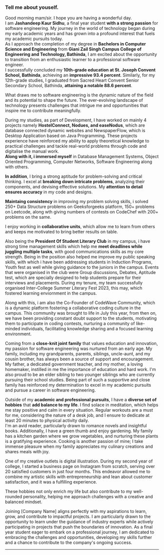 ### Tell me about youself.

Good morning mam/sir. I hope you are having a wonderful day. <br>
I am **Jashandeep Kaur Sidhu**, a final year student **with a strong passion** for software engineering. My journey in the world of technology began during my early academic years and has grown into a profound interest that fuels my academic pursuits today. <br>
As I approach the completion of my degree in **Bachelors in Computer Science and Engineering** from **Giani Zail Singh Campus College of Engineering and Technology, Bathinda**, I am excited about the opportunity to transition from an enthusiastic learner to a professional software engineer. <br>
I successfully concluded my **10th-grade education at St. Joseph Convent School, Bathinda**, achieving an **impressive 93.4 percent**. Similarly, for my 12th-grade studies, I graduated from Sacred Heart Convent Senior Secondary School, Bathinda, **attaining a notable 88.6 percent**. <br>

What draws me to software engineering is the dynamic nature of the field and its potential to shape the future. The ever-evolving landscape of technology presents challenges that intrigue me and opportunities that inspire me to contribute meaningfully. 

During my studies, as part of Development, I have worked on mainly 4 projects namely **HostelConnect, Nodues, and easeNodus**, which are database connected dynamic websites and NewspaperFlow, which is Desktop Application based on Java Programming. These projects experience have reinforced my ability to apply theoretical knowledge to practical challenges and tackle real-world problems through code and digitalise the manual work. <br>
**Along with it, i immersed myself** in Database Management Systems, Object Oriented Programming, Computer Networks, Software Engineering along with others.

**In addition**, I bring a strong aptitude for problem-solving and critical thinking. I excel at **breaking down intricate problems**, analyzing their components, and devising effective solutions. My **attention to detail ensures accuracy** in my code and designs.

**Maintaing consistency** in improving my problem solving skills, i solved 250+ Data Structure problems on Geeksforgeeks platform, 150+ problems on Leetcode, along wth giving numbers of contests on CodeChef with 200+ problems on the same.

I enjoy working in **collaborative units**, which allow me to learn from others and keeps me motivated to bring better results on table.

Also being the **President Of Student Literary Club** in my campus, i have strong time management skills which help me **meet deadlines while juggling multiple tasks**, with good communications skills as my core strength. Being in the position also helped me improve my public speaking skills, with which i have been addressing students in Induction Programs, Youth fest as well while giving guidance to the juniors in the campus. Events that were organised in the club were Group discussions, Debates, Aptitude test, which are specially designed to help students prepare for their interviews and placements. During my tenure, my team successfully organised Inter-College Summer Literary Fest 2023, this may, which fostered learning enviornment in the campus.

Along with this, i am also the Co-Founder of CodeWave Community, which is a dynamic platform fostering a collaborative coding culture in the campus. This community was brought to life in July this year, from then on, we have been providing constant doubt support to the students, motivating them to participate in coding contests, nurturing a community of like-minded individuals, facilitating knowledge sharing and a focused learning environment.

Coming from a **close-knit joint family** that values education and innovation, my passion for software engineering was nurtured from an early age. My family, including my grandparents, parents, siblings, uncle-aunt, and my cousin brother, has always been a source of support and encouragement. My father, a dedicated government teacher, and my mother, a loving homemaker, instilled in me the importance of education and hard work. I'm also proud to be an elder sibling to two younger siblings who are currently pursuing their school studies. Being part of such a supportive and close family has reinforced my determination to excel in my academic pursuits and pursue a career in software engineering.

Outside of my **academic and professional pursuits**, I have a **diverse set of hobbies** that **add balance to my life**. I find solace in meditation, which helps me stay positive and calm in every situation. Regular workouts are a must for me, considering the nature of a desk job, and I ensure to dedicate at least 20 minutes to physical activity daily. <br>
I'm an avid reader, particularly drawn to romance novels and insightful books. Additionally, I have a green thumb and enjoy gardening. My family has a kitchen garden where we grow vegetables, and nurturing these plants is a gratifying experience. Cooking is another passion of mine; I take immense pleasure when my family appreciates my culinary creations and shares meals with joy.

One of my creative outlets is digital illustration. During my second year of college, I started a business page on Instagram from scratch, serving over 20 satisfied customers in just four months. This endeavor allowed me to combine my artistic skills with entrepreneurship and lean about customer satisfaction, and it was a fulfilling experience.

These hobbies not only enrich my life but also contribute to my well-rounded personality, helping me approach challenges with a creative and balanced mindset.

Joining [Company Name] aligns perfectly with my aspirations to learn, grow, and contribute to impactful projects. I am particularly drawn to the opportunity to learn under the guidance of industry experts while actively participating in projects that push the boundaries of innovation. As a final year student eager to embark on a professional journey, I am dedicated to embracing the challenges and opportunities, developing my skills further and a chance to contribute to the company's ongoing success.

-------------------------------------------------------------------------------------------------------------------------------------------------------------------------
